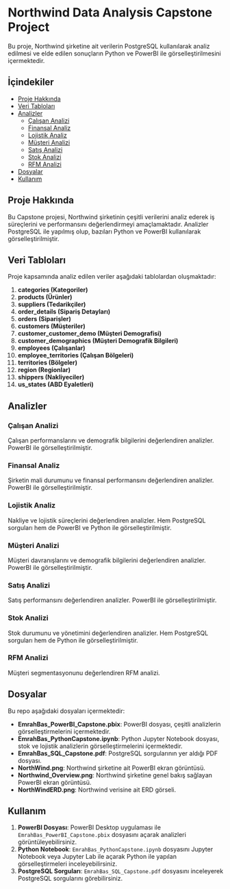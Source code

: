 # Northwind Data Analysis Capstone Project

Bu proje, Northwind şirketine ait verilerin PostgreSQL kullanılarak analiz edilmesi ve elde edilen sonuçların Python ve PowerBI ile görselleştirilmesini içermektedir.

## İçindekiler

- [Proje Hakkında](#proje-hakkında)
- [Veri Tabloları](#veri-tabloları)
- [Analizler](#analizler)
  - [Çalışan Analizi](#çalışan-analizi)
  - [Finansal Analiz](#finansal-analiz)
  - [Lojistik Analiz](#lojistik-analiz)
  - [Müşteri Analizi](#müşteri-analizi)
  - [Satış Analizi](#satış-analizi)
  - [Stok Analizi](#stok-analizi)
  - [RFM Analizi](#rfm-analizi)
- [Dosyalar](#dosyalar)
- [Kullanım](#kullanım)

## Proje Hakkında

Bu Capstone projesi, Northwind şirketinin çeşitli verilerini analiz ederek iş süreçlerini ve performansını değerlendirmeyi amaçlamaktadır. Analizler PostgreSQL ile yapılmış olup, bazıları Python ve PowerBI kullanılarak görselleştirilmiştir.

## Veri Tabloları

Proje kapsamında analiz edilen veriler aşağıdaki tablolardan oluşmaktadır:

1. **categories (Kategoriler)**
2. **products (Ürünler)**
3. **suppliers (Tedarikçiler)**
4. **order_details (Sipariş Detayları)**
5. **orders (Siparişler)**
6. **customers (Müşteriler)**
7. **customer_customer_demo (Müşteri Demografisi)**
8. **customer_demographics (Müşteri Demografik Bilgileri)**
9. **employees (Çalışanlar)**
10. **employee_territories (Çalışan Bölgeleri)**
11. **territories (Bölgeler)**
12. **region (Regionlar)**
13. **shippers (Nakliyeciler)**
14. **us_states (ABD Eyaletleri)**

## Analizler

### Çalışan Analizi
Çalışan performanslarını ve demografik bilgilerini değerlendiren analizler. PowerBI ile görselleştirilmiştir.

### Finansal Analiz
Şirketin mali durumunu ve finansal performansını değerlendiren analizler. PowerBI ile görselleştirilmiştir.

### Lojistik Analiz
Nakliye ve lojistik süreçlerini değerlendiren analizler. Hem PostgreSQL sorguları hem de PowerBI ve Python ile görselleştirilmiştir.

### Müşteri Analizi
Müşteri davranışlarını ve demografik bilgilerini değerlendiren analizler. PowerBI ile görselleştirilmiştir.

### Satış Analizi
Satış performansını değerlendiren analizler. PowerBI ile görselleştirilmiştir.

### Stok Analizi
Stok durumunu ve yönetimini değerlendiren analizler. Hem PostgreSQL sorguları hem de Python ile görselleştirilmiştir.

### RFM Analizi
Müşteri segmentasyonunu değerlendiren RFM analizi.

## Dosyalar

Bu repo aşağıdaki dosyaları içermektedir:

- **EmrahBas_PowerBI_Capstone.pbix**: PowerBI dosyası, çeşitli analizlerin görselleştirmelerini içermektedir.
- **EmrahBas_PythonCapstone.ipynb**: Python Jupyter Notebook dosyası, stok ve lojistik analizlerin görselleştirmelerini içermektedir.
- **EmrahBas_SQL_Capstone.pdf**: PostgreSQL sorgularının yer aldığı PDF dosyası.
- **NorthWind.png**: Northwind şirketine ait PowerBI ekran görüntüsü.
- **Northwind_Overview.png**: Northwind şirketine genel bakış sağlayan PowerBI ekran görüntüsü.
- **NorthWindERD.png**: Northwind verisine ait ERD görseli.

## Kullanım

1. **PowerBI Dosyası**: PowerBI Desktop uygulaması ile `EmrahBas_PowerBI_Capstone.pbix` dosyasını açarak analizleri görüntüleyebilirsiniz.
2. **Python Notebook**: `EmrahBas_PythonCapstone.ipynb` dosyasını Jupyter Notebook veya Jupyter Lab ile açarak Python ile yapılan görselleştirmeleri inceleyebilirsiniz.
3. **PostgreSQL Sorguları**: `EmrahBas_SQL_Capstone.pdf` dosyasını inceleyerek PostgreSQL sorgularını görebilirsiniz.

